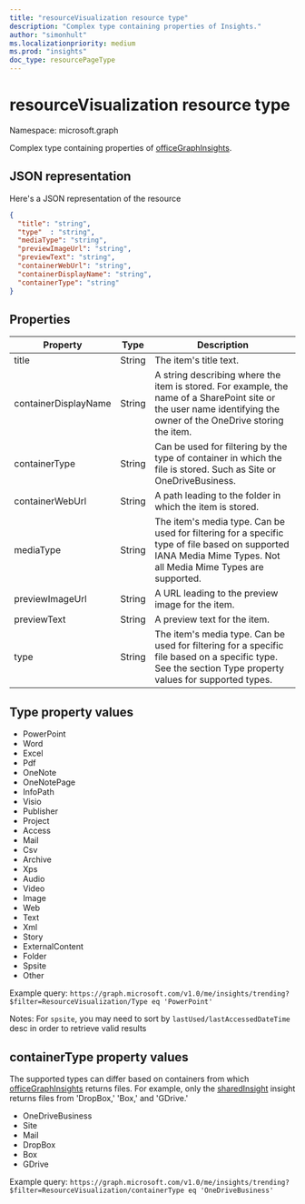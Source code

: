 ```yaml
---
title: "resourceVisualization resource type"
description: "Complex type containing properties of Insights."
author: "simonhult"
ms.localizationpriority: medium
ms.prod: "insights"
doc_type: resourcePageType
---
```


# resourceVisualization resource type

Namespace: microsoft.graph

Complex type containing properties of [officeGraphInsights](officegraphinsights.md).

## JSON representation

Here's a JSON representation of the resource

<!-- {
  "blockType": "resource",
  "optionalProperties": [
  ],  
  "@odata.type": "microsoft.graph.resourceVisualization"
}-->
```json
{
  "title": "string",
  "type"  : "string",
  "mediaType": "string",
  "previewImageUrl": "string",
  "previewText": "string",
  "containerWebUrl": "string",
  "containerDisplayName": "string",
  "containerType": "string"
}
```

## Properties

| Property      		| Type          | Description  |
| ------------- 		|---------------| -------------|
| title      			| String		| The item's title text.	   		   |
| containerDisplayName  | String		| A string describing where the item is stored. For example, the name of a SharePoint site or the user name identifying the owner of the OneDrive storing the item.  |
| containerType    		| String | Can be used for filtering by the type of container in which the file is stored. Such as Site or OneDriveBusiness.	   |
| containerWebUrl      	| String		| A path leading to the folder in which the item is stored. |
| mediaType    			| String		| The item's media type. Can be used for filtering for a specific type of file based on supported IANA Media Mime Types. Not all Media Mime Types are supported. |
| previewImageUrl   	| String		| A URL leading to the preview image for the item. |
| previewText      		| String		| A preview text for the item. |
| type    			| String		| The item's media type. Can be used for filtering for a specific file based on a specific type. See the section Type property values for supported types. |

## Type property values
-	PowerPoint
-	Word
-	Excel
-	Pdf
-	OneNote
-	OneNotePage
-	InfoPath
-	Visio
-	Publisher
-	Project
-	Access
-	Mail
-	Csv
-	Archive
-	Xps
-	Audio
-	Video
-	Image
-	Web
-	Text
-	Xml
-	Story
-	ExternalContent
-	Folder
- Spsite
-	Other

Example query:
`https://graph.microsoft.com/v1.0/me/insights/trending?$filter=ResourceVisualization/Type eq 'PowerPoint'`

Notes:
For `spsite`, you may need to sort by `lastUsed/lastAccessedDateTime` desc in order to retrieve valid results

## containerType property values
The supported types can differ based on containers from which [officeGraphInsights](officegraphinsights.md) returns files. For example, only the [sharedInsight](insights-shared.md) insight returns files from 'DropBox,' 'Box,' and 'GDrive.'

-	OneDriveBusiness
-	Site
-	Mail
-	DropBox
-	Box
-	GDrive

Example query:
`https://graph.microsoft.com/v1.0/me/insights/trending?$filter=ResourceVisualization/containerType eq 'OneDriveBusiness'`

